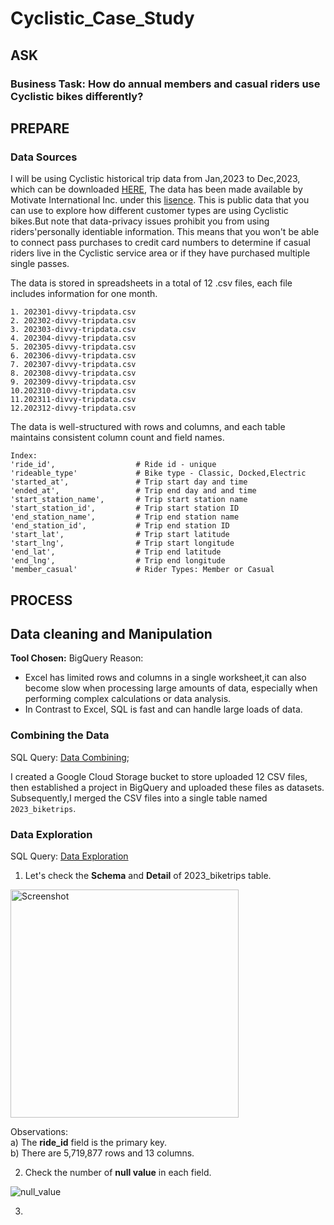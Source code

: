 # Cyclistic_Case_Study
## ASK
### Business Task: How do annual members and casual riders use Cyclistic bikes differently?

## PREPARE
### Data Sources
I will be using Cyclistic historical trip data from Jan,2023 to Dec,2023, which can be downloaded [HERE](https://divvy-tripdata.s3.amazonaws.com/index.html), The data has been made available by Motivate International Inc. under this [lisence](https://divvybikes.com/data-license-agreement). This is public data that you can use to explore how different customer types are using Cyclistic bikes.But note that data-privacy issues prohibit you from using riders'personally identiable information. This means that you won't be able to connect pass purchases to credit card numbers to determine if casual riders live in the Cyclistic service area or if they have purchased multiple single passes.

The data is stored in spreadsheets in a total of 12 .csv files, each file includes information for one month.

```
1. 202301-divvy-tripdata.csv
2. 202302-divvy-tripdata.csv
3. 202303-divvy-tripdata.csv
4. 202304-divvy-tripdata.csv
5. 202305-divvy-tripdata.csv
6. 202306-divvy-tripdata.csv
7. 202307-divvy-tripdata.csv
8. 202308-divvy-tripdata.csv
9. 202309-divvy-tripdata.csv
10.202310-divvy-tripdata.csv
11.202311-divvy-tripdata.csv
12.202312-divvy-tripdata.csv
```
The data is well-structured with rows and columns, and each table maintains consistent column count and field names.
```
Index:
'ride_id',                  # Ride id - unique 
'rideable_type'             # Bike type - Classic, Docked,Electric
'started_at',               # Trip start day and time
'ended_at',                 # Trip end day and and time
'start_station_name',       # Trip start station name
'start_station_id',         # Trip start station ID
'end_station_name',         # Trip end station name
'end_station_id',           # Trip end station ID
'start_lat',                # Trip start latitude
'start_lng',                # Trip start longitude
'end_lat',                  # Trip end latitude
'end_lng',                  # Trip end longitude
'member_casual'             # Rider Types: Member or Casual
```
## PROCESS
## Data cleaning and Manipulation

**Tool Chosen:** BigQuery
Reason:
- Excel has limited rows and columns in a single worksheet,it can also become slow when processing large amounts of data, especially when performing complex calculations or data analysis.
- In Contrast to Excel, SQL is fast and can handle large loads of data.

### Combining the Data

SQL Query: [Data Combining](###########);

I created a Google Cloud Storage bucket to store uploaded 12 CSV files, then established a project in BigQuery and uploaded these files as datasets. Subsequently,I merged the CSV files into a single table named `2023_biketrips`.

### Data Exploration
SQL Query: [Data Exploration](#######)

1. Let's check the **Schema** and **Detail**  of 2023_biketrips table. 

<img width="365" alt="Screenshot" src="https://github.com/user-attachments/assets/caa7e8ac-9820-4abc-a417-3c5d111345ce">

Observations:  
a) The **ride_id** field is the primary key.  
b) There are 5,719,877 rows and 13 columns.  

2. Check the number of **null value** in each field.

![null_value](https://github.com/user-attachments/assets/bba855e7-d5c2-433b-84a1-2a53f7949117)

3. 


